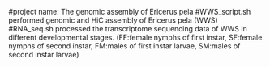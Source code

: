 #project name: The genomic assembly of Ericerus pela
#WWS_script.sh performed genomic and HiC assembly of Ericerus pela (WWS)
#RNA_seq.sh processed the transcriptome sequencing data of WWS in different developmental stages. (FF:female nymphs of first instar, SF:female nymphs of second instar, FM:males of first instar larvae, SM:males of second instar larvae)
